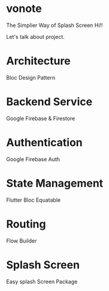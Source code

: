 # vonote
 The Simplier Way of Splash Screen
Hi!!

Let's talk about project.

# Architecture
Bloc Design Pattern

# Backend Service
Google Firebase & Firestore

# Authentication
Google Firebase Auth

# State Management
Flutter Bloc
Equatable

# Routing
Flow Builder

# Splash Screen
Easy splash Screen Package


